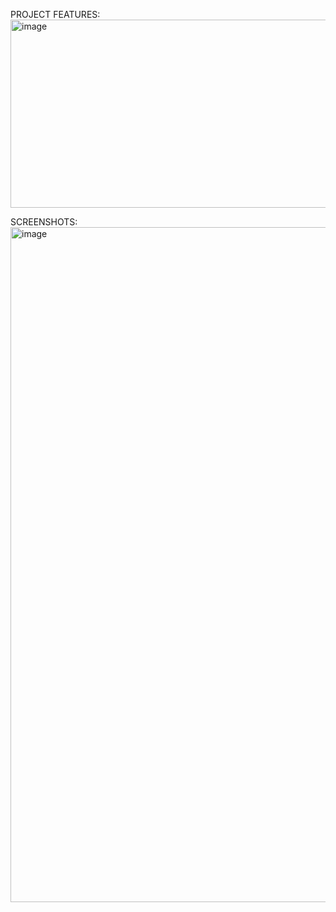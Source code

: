 PROJECT FEATURES:
<img width="745" height="301" alt="image" src="https://github.com/user-attachments/assets/e7a8a09b-3a81-4c5b-8713-ff45d9062379" />

SCREENSHOTS:
<img width="1920" height="1080" alt="image" src="https://github.com/user-attachments/assets/8e913208-6dd9-492c-b515-d1a6bb1ded7a" />



